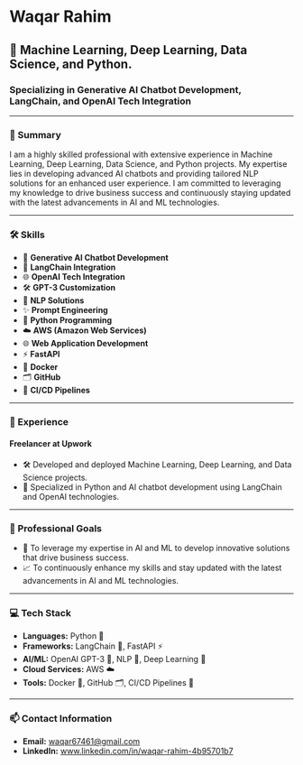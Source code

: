 # Waqar Rahim

## 🧠 Machine Learning, Deep Learning, Data Science, and Python.

### Specializing in Generative AI Chatbot Development, LangChain, and OpenAI Tech Integration

---

### 🌟 Summary

I am a highly skilled professional with extensive experience in Machine Learning, Deep Learning, Data Science, and Python projects. My expertise lies in developing advanced AI chatbots and providing tailored NLP solutions for an enhanced user experience. I am committed to leveraging my knowledge to drive business success and continuously staying updated with the latest advancements in AI and ML technologies.

---

### 🛠️ Skills

- 🤖 **Generative AI Chatbot Development**
- 🔗 **LangChain Integration**
- 🌐 **OpenAI Tech Integration**
- 🛠️ **GPT-3 Customization**
- 🧩 **NLP Solutions**
- ✨ **Prompt Engineering**
- 🐍 **Python Programming**
- ☁️ **AWS (Amazon Web Services)**
- 🌐 **Web Application Development**
- ⚡ **FastAPI**
- 🐳 **Docker**
- 🗂️ **GitHub**
- 🔄 **CI/CD Pipelines**

---

### 💼 Experience

#### Freelancer at Upwork
- 🛠️ Developed and deployed Machine Learning, Deep Learning, and Data Science projects.
- 🤖 Specialized in Python and AI chatbot development using LangChain and OpenAI technologies.

---

### 🎯 Professional Goals

- 🚀 To leverage my expertise in AI and ML to develop innovative solutions that drive business success.
- 📈 To continuously enhance my skills and stay updated with the latest advancements in AI and ML technologies.

---

### 💻 Tech Stack

- **Languages:** Python 🐍
- **Frameworks:** LangChain 🔗, FastAPI ⚡
- **AI/ML:** OpenAI GPT-3 🤖, NLP 🧩, Deep Learning 🧠
- **Cloud Services:** AWS ☁️
- **Tools:** Docker 🐳, GitHub 🗂️, CI/CD Pipelines 🔄

---

### 📫 Contact Information

- **Email:** waqar67461@gmail.com
- **LinkedIn:**  www.linkedin.com/in/waqar-rahim-4b95701b7 
